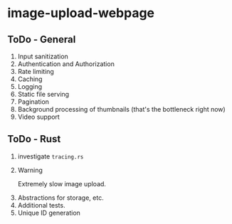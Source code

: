# image-upload-webpage

## ToDo - General

1. Input sanitization
2. Authentication and Authorization
3. Rate limiting
4. Caching
5. Logging
6. Static file serving
7. Pagination
8. Background processing of thumbnails (that's the bottleneck right now)
9. Video support

## ToDo - Rust

1. investigate `tracing.rs`
2. > [!WARNING]
   > Extremely slow image upload.
3. Abstractions for storage, etc.
4. Additional tests.
5. Unique ID generation
